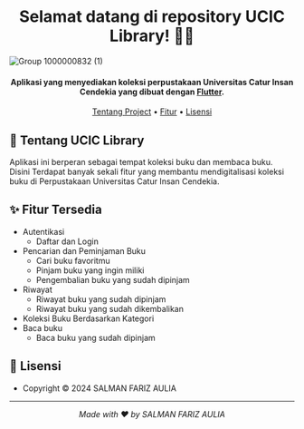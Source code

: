 <h1 align="center">Selamat datang di repository UCIC Library! 👋🏻</h1>

![Group 1000000832 (1)](https://github.com/salmanfarizzz/libraryucic/assets/98375213/60b0fc20-ba56-4535-9977-669660320e45)


<p></p>

<h4 align="center">Aplikasi yang menyediakan koleksi perpustakaan Universitas Catur Insan Cendekia yang dibuat dengan <a href="https://flutter.dev/" target="_blank">Flutter</a>.
</h4>

<p></p>

<p align="center">
  <a href="#tentang">Tentang Project</a> •
  <a href="#fitur">Fitur</a> •
  <a href="#lisensi">Lisensi</a>
</p>

<p></p>

<h2 id="tentang">📘 Tentang UCIC Library</h2>

Aplikasi ini berperan sebagai tempat koleksi buku dan membaca buku. Disini Terdapat banyak sekali fitur yang membantu mendigitalisasi koleksi buku di Perpustakaan Universitas Catur Insan Cendekia.

<p></p>

<h2 id="fitur">✨ Fitur Tersedia</h2>

- Autentikasi
  - Daftar dan Login
- Pencarian dan Peminjaman Buku
  - Cari buku favoritmu
  - Pinjam buku yang ingin miliki
  - Pengembalian buku yang sudah dipinjam
- Riwayat
  - Riwayat buku yang sudah dipinjam
  - Riwayat buku yang sudah dikembalikan
- Koleksi Buku Berdasarkan Kategori
- Baca buku
  - Baca buku yang sudah dipinjam

<p></p>

<h2 id="lisensi">📝 Lisensi</h2>

- Copyright © 2024 SALMAN FARIZ AULIA

---

*<p align="center">Made with ❤ by SALMAN FARIZ AULIA</p>*
